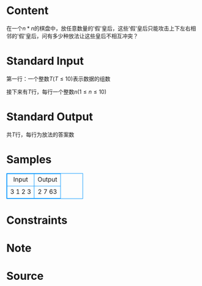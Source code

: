 
# Content

在一个$n*n$的棋盘中，放任意数量的'假'皇后，这些'假'皇后只能攻击上下左右相邻的'假'皇后，问有多少种放法让这些皇后不相互冲突？

# Standard Input

第一行：一个整数$T(T \leq 10)$表示数据的组数

接下来有$T$行，每行一个整数$n(1 \le n \le 10)$

# Standard Output

共$T$行，每行为放法的答案数

# Samples

<style>
        table,table tr th, table tr td { border:1px solid #0094ff; }
        table { width: 200px; min-height: 25px; line-height: 25px; text-align: center; border-collapse: collapse;}   
    </style>
<table>
	<tr>
		<td>Input</td>
		<td>Output</td>
	</tr>
<tr><td>3
1
2
3
</td><td>2
7
63
</td></tr></table>


# Constraints



# Note



# Source


